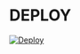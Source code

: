 # DEPLOY

[![Deploy](https://www.herokucdn.com/deploy/button.svg)](https://heroku.com/deploy?template=https://https://github.com/sensizbirkisi/robbermusi)






























